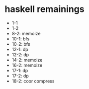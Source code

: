 # haskell remainings

* 1-1
* 1-2
* 8-2: memoize
* 10-1: bfs
* 10-2: bfs
* 12-1: dp
* 12-2: dp
* 14-2: memoize
* 16-2: memoize
* 17-1: dp
* 17-2: dp
* 18-2: coor compress
